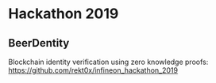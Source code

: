 # Hackathon 2019

## BeerDentity

Blockchain identity verification using zero knowledge proofs: https://github.com/rekt0x/infineon_hackathon_2019
